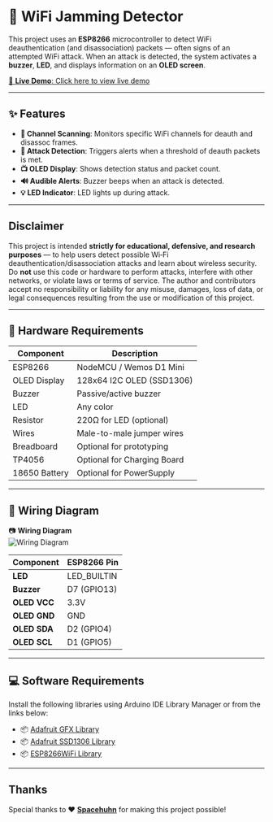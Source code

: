 # 📡 WiFi Jamming Detector

This project uses an **ESP8266** microcontroller to detect WiFi deauthentication (and disassociation) packets — often signs of an attempted WiFi attack. When an attack is detected, the system activates a **buzzer**, **LED**, and displays information on an **OLED screen**.

[🔗 **Live Demo**: Click here to view live demo](https://vt.tiktok.com/ZSrsUYohJ/)

---

## ✨ Features

- **📶 Channel Scanning**: Monitors specific WiFi channels for deauth and disassoc frames.
- **🚨 Attack Detection**: Triggers alerts when a threshold of deauth packets is met.
- **📺 OLED Display**: Shows detection status and packet count.
- **🔊 Audible Alerts**: Buzzer beeps when an attack is detected.
- **💡 LED Indicator**: LED lights up during attack.

---

## Disclaimer

This project is intended **strictly for educational, defensive, and research purposes** — to help users detect possible Wi‑Fi deauthentication/disassociation attacks and learn about wireless security. Do **not** use this code or hardware to perform attacks, interfere with other networks, or violate laws or terms of service. The author and contributors accept no responsibility or liability for any misuse, damages, loss of data, or legal consequences resulting from the use or modification of this project.

---

## 🧰 Hardware Requirements

| Component    | Description                        |
|--------------|------------------------------------|
| ESP8266      | NodeMCU / Wemos D1 Mini            |
| OLED Display | 128x64 I2C OLED (SSD1306)          |
| Buzzer       | Passive/active buzzer              |
| LED          | Any color                          |
| Resistor     | 220Ω for LED (optional)            |
| Wires        | Male-to-male jumper wires          |
| Breadboard   | Optional for prototyping           |
| TP4056       | Optional for Charging Board        |
| 18650 Battery| Optional for PowerSupply           |

---

## 🔌 Wiring Diagram

📷 **Wiring Diagram**  
![Wiring Diagram](image/image_1.png)


| Component       | ESP8266 Pin |
|------------------|-------------|
| **LED**          | LED_BUILTIN |
| **Buzzer**       | D7 (GPIO13) |
| **OLED VCC**     | 3.3V        |
| **OLED GND**     | GND         |
| **OLED SDA**     | D2 (GPIO4)  |
| **OLED SCL**     | D1 (GPIO5)  |

---

## 💻 Software Requirements

Install the following libraries using Arduino IDE Library Manager or from the links below:

- 📦 [Adafruit GFX Library](https://github.com/adafruit/Adafruit-GFX-Library)  
- 📦 [Adafruit SSD1306 Library](https://github.com/adafruit/Adafruit_SSD1306)  
- 📦 [ESP8266WiFi Library](https://github.com/esp8266/Arduino/tree/master/libraries/ESP8266WiFi)

---

## Thanks

Special thanks to ❤ **[Spacehuhn](https://github.com/SpacehuhnTech)** for making this project possible!


